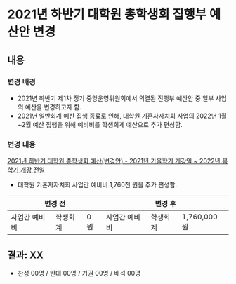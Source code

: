 2021년 하반기 대학원 총학생회 집행부 예산안 변경
==

## 내용

### 변경 배경

- 2021년 하반기 제1차 정기 중앙운영위원회에서 의결된 진행부 예산안 중 일부 사업의 예산을 변경하고자 함.
- 2021년 일반회계 예산 집행 종료로 인해, 대학원 기혼자자치회 사업의 2022년 1월~2월 예산 집행을 위해 예비비를 학생회계 예산으로 추가 편성함. 

### 변경 내용 

[2021년 하반기 대학원 총학생회 예산(변경안) - 2021년 가을학기 개강일 ~ 2022년 봄학기 개강 전일](https://github.com/kaistgsa/CMCM/blob/5314b69415dd3daaf34614763cdf469a9cce53a4/2021-2H-2nd-CMC/resources/2021%EB%85%84_%ED%95%98%EB%B0%98%EA%B8%B0_%EB%8C%80%ED%95%99%EC%9B%90_%EC%B4%9D%ED%95%99%EC%83%9D%ED%9A%8C_%EC%98%88%EC%82%B0(%EB%B3%80%EA%B2%BD%EC%95%88)_2021%EB%85%84_%EA%B0%80%EC%9D%84%ED%95%99%EA%B8%B0_%EA%B0%9C%EA%B0%95%EC%9D%BC_2022%EB%85%84_%EB%B4%84%ED%95%99%EA%B8%B0_.pdf)

- 대학원 기혼자자치회 사업간 예비비 1,760천 원을 추가 편성함.
    
 <table>
<thead>
  <tr>
    <th colspan="3">변경 전</th>
    <th colspan="3">변경 후</th>
  </tr>
</thead>
<tbody>
  <tr>
    <td colspan="1">사업간 예비비</td>
    <td colspan="1">학생회계</td>
    <td colspan="1">0 원</td>
    <td colspan="1">사업간 예비비</td>
    <td colspan="1">학생회계</td>
    <td colspan="1">1,760,000 원</td>
  
  </tbody>
</table>




## 결과: XX
- 찬성 00명 / 반대 00명 / 기권 00명 / 배석 00명


